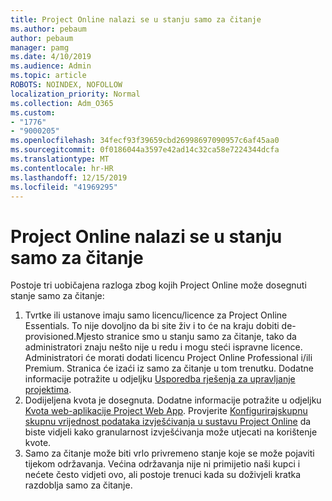 ```yaml
---
title: Project Online nalazi se u stanju samo za čitanje
ms.author: pebaum
author: pebaum
manager: pamg
ms.date: 4/10/2019
ms.audience: Admin
ms.topic: article
ROBOTS: NOINDEX, NOFOLLOW
localization_priority: Normal
ms.collection: Adm_O365
ms.custom:
- "1776"
- "9000205"
ms.openlocfilehash: 34fecf93f39659cbd26998697090957c6af45aa0
ms.sourcegitcommit: 0f0186044a3597e42ad14c32ca58e7224344dcfa
ms.translationtype: MT
ms.contentlocale: hr-HR
ms.lasthandoff: 12/15/2019
ms.locfileid: "41969295"
---
```

# <a name="project-online-is-in-a-read-only-state"></a>Project Online nalazi se u stanju samo za čitanje

Postoje tri uobičajena razloga zbog kojih Project Online može dosegnuti stanje samo za čitanje:

1. Tvrtke ili ustanove imaju samo licencu/licence za Project Online Essentials. To nije dovoljno da bi site živ i to će na kraju dobiti de-provisioned.Mjesto stranice smo u stanju samo za čitanje, tako da administratori znaju nešto nije u redu i mogu steći ispravne licence. Administratori će morati dodati licencu Project Online Professional i/ili Premium. Stranica će izaći iz samo za čitanje u tom trenutku. Dodatne informacije potražite u odjeljku [Usporedba rješenja za upravljanje projektima](https://products.office.com/project/compare-microsoft-project-management-software?tab=1).
2. Dodijeljena kvota je dosegnuta. Dodatne informacije potražite u odjeljku [Kvota web-aplikacije Project Web App](https://docs.microsoft.com/projectonline/tune-project-online-performance#project-web-app-quota). Provjerite [Konfigurirajskupnu skupnu vrijednost podataka izvješćivanja u sustavu Project Online](https://docs.microsoft.com/ProjectOnline/configure-rollup-of-timephased-reporting-data-in-project-online?redirectSourcePath=%252fen-us%252farticle%252fConfigure-rollup-of-timephased-reporting-data-in-Project-Online-da8487fe-899e-4510-a264-e2ebc948928c) da biste vidjeli kako granularnost izvješćivanja može utjecati na korištenje kvote.
3. Samo za čitanje može biti vrlo privremeno stanje koje se može pojaviti tijekom održavanja. Većina održavanja nije ni primijetio naši kupci i nećete često vidjeti ovo, ali postoje trenuci kada su doživjeli kratka razdoblja samo za čitanje.

